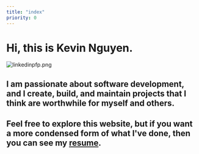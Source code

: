 ```yaml
---
title: "index"
priority: 0
---
```


# **Hi, this is Kevin Nguyen.**

![linkedinpfp.png](linkedinpfp.jpg "Profile Picture")

## I am passionate about software development, and I create, build, and maintain projects that I think are worthwhile for myself and others. 

## Feel free to explore this website, but if you want a more condensed form of what I've done, then you can see my [resume](https://drive.google.com/file/d/18aspNIPRYSHLX8Toqd5rFOPa0xMth7dN/view?usp=sharing).
